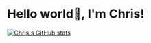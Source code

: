 ### <h1>Hello world👋, I'm Chris!</h1>
[![Chris's GitHub stats](https://github-readme-stats.vercel.app/api?username=chrisroughley)](https://github.com/chrisroughley/github-readme-stats$bg_color=#111111)


<!--
**chrisroughley/chrisroughley** is a ✨ _special_ ✨ repository because its `README.md` (this file) appears on your GitHub profile.

Here are some ideas to get you started:

- 🔭 I’m currently working on ...
- 🌱 I’m currently learning ...
- 👯 I’m looking to collaborate on ...
- 🤔 I’m looking for help with ...
- 💬 Ask me about ...
- 📫 How to reach me: ...
- 😄 Pronouns: ...
- ⚡ Fun fact: ...
-->
